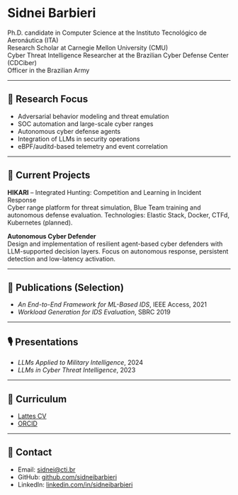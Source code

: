 # Sidnei Barbieri

Ph.D. candidate in Computer Science at the Instituto Tecnológico de Aeronáutica (ITA)  
Research Scholar at Carnegie Mellon University (CMU)  
Cyber Threat Intelligence Researcher at the Brazilian Cyber Defense Center (CDCiber)  
Officer in the Brazilian Army

---

## 🧭 Research Focus

- Adversarial behavior modeling and threat emulation  
- SOC automation and large-scale cyber ranges  
- Autonomous cyber defense agents  
- Integration of LLMs in security operations  
- eBPF/auditd-based telemetry and event correlation

---

## 🧪 Current Projects

**HIKARI** – Integrated Hunting: Competition and Learning in Incident Response  
Cyber range platform for threat simulation, Blue Team training and autonomous defense evaluation. Technologies: Elastic Stack, Docker, CTFd, Kubernetes (planned).

**Autonomous Cyber Defender**  
Design and implementation of resilient agent-based cyber defenders with LLM-supported decision layers. Focus on autonomous response, persistent detection and low-latency activation.

---

## 📝 Publications (Selection)

- *An End-to-End Framework for ML-Based IDS*, IEEE Access, 2021  
- *Workload Generation for IDS Evaluation*, SBRC 2019  

---

## 🎙 Presentations

- *LLMs Applied to Military Intelligence*, 2024  
- *LLMs in Cyber Threat Intelligence*, 2023

---

## 📄 Curriculum

- [Lattes CV](http://lattes.cnpq.br/5930510403083120)  
- [ORCID](https://orcid.org/0000-0001-9090-9469)

---

## 🔗 Contact

- Email: sidnei@cti.br  
- GitHub: [github.com/sidneibarbieri](https://github.com/sidneibarbieri)  
- LinkedIn: [linkedin.com/in/sidneibarbieri](https://www.linkedin.com/feed/)
